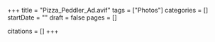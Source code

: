 +++
title = "Pizza_Peddler_Ad.avif"
tags = ["Photos"]
categories = []
startDate = ""
draft = false
pages = []

citations = []
+++
